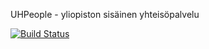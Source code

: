 UHPeople - yliopiston sisäinen yhteisöpalvelu

[![Build Status](https://travis-ci.org/makroma/UHPeople.svg?branch=dev)](https://travis-ci.org/makroma/UHPeople)
